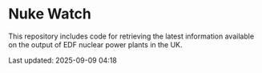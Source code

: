 # Nuke Watch

This repository includes code for retrieving the latest information available on the output of EDF nuclear power plants in the UK.

Last updated: 2025-09-09 04:18